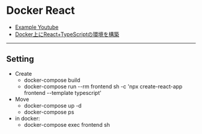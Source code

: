 # Docker React

- [Example Youtube](https://youtu.be/8UVRsJnD3Cc)
- [Docker上にReact+TypeScriptの環境を構築](https://saitoblog.page/posts/2020-11-15)

---

## Setting

- Create
  - docker-compose build
  - docker-compose run --rm frontend sh -c 'npx create-react-app frontend --template typescript'
- Move
  - docker-compose up -d
  - docker-compose ps
- in docker:
  - docker-compose exec frontend sh
